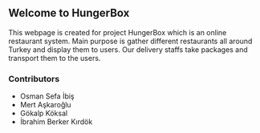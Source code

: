 ## Welcome to HungerBox

This webpage is created for project HungerBox which is an online restaurant system. Main purpose is gather different restaurants all around Turkey and display them to users. Our delivery staffs take packages and transport them to the users.

### Contributors

- Osman Sefa İbiş
- Mert Aşkaroğlu
- Gökalp Köksal
- İbrahim Berker Kırdök
